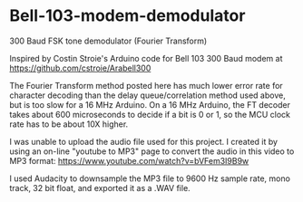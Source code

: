 # Bell-103-modem-demodulator
300 Baud FSK tone demodulator (Fourier Transform)

Inspired by Costin Stroie's Arduino code for Bell 103 300 Baud modem at https://github.com/cstroie/Arabell300

The Fourier Transform method posted here has much lower error rate for character decoding than the delay queue/correlation method used above, but is too slow for a 16 MHz Arduino.  On a 16 MHz Arduino, the FT decoder takes about 600 microseconds to decide if a bit is 0 or 1, so the MCU clock rate has to be about 10X higher.

I was unable to upload the audio file used for this project. I created it by using an on-line "youtube to MP3" page to convert the audio in this video to MP3 format: https://www.youtube.com/watch?v=bVFem3I9B9w 

I used Audacity to downsample the MP3 file to 9600 Hz sample rate, mono track, 32 bit float, and exported it as a .WAV file.
